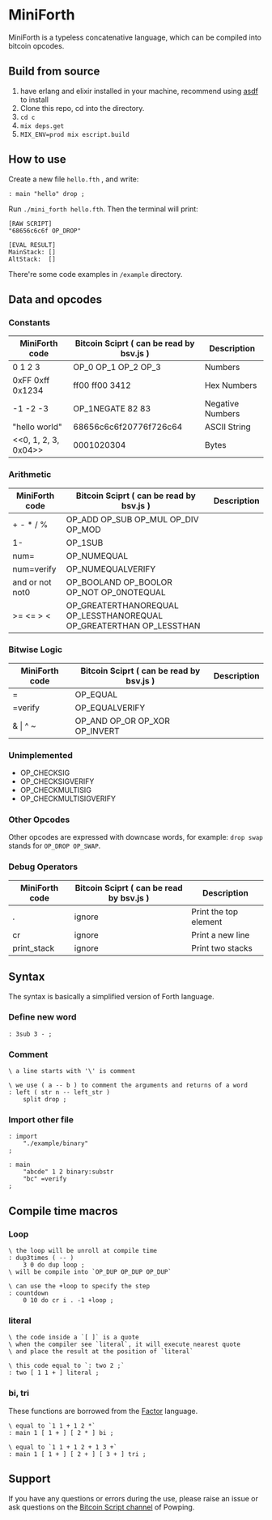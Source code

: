 # MiniForth

MiniForth is a typeless concatenative language, which can be compiled into bitcoin opcodes.

## Build from source

1. have erlang and elixir installed in your machine, recommend using [asdf](https://asdf-vm.com/#/) to install 
2. Clone this repo, cd into the directory.
3. `cd c`
4. `mix deps.get`
5. `MIX_ENV=prod mix escript.build`

## How to use

Create a new file `hello.fth` , and write:

```fth
: main "hello" drop ;
```

Run `./mini_forth hello.fth`. Then the terminal will print:

```
[RAW SCRIPT]
"68656c6c6f OP_DROP"

[EVAL RESULT]
MainStack: []
AltStack:  []
```

There're some code examples in `/example` directory.

## Data and opcodes

### Constants

| MiniForth code       | Bitcoin Sciprt ( can be read by bsv.js ) | Description      |
| -------------------- | ---------------------------------------- | ---------------- |
| 0 1 2 3              | OP_0 OP_1 OP_2 OP_3                      | Numbers          |
| 0xFF 0xff 0x1234     | ff00 ff00 3412                           | Hex Numbers      |
| -1 -2 -3             | OP_1NEGATE 82 83                         | Negative Numbers |
| "hello world"        | 68656c6c6f20776f726c64                   | ASCII String     |
| <<0, 1, 2, 3, 0x04>> | 0001020304                               | Bytes            |

### Arithmetic

| MiniForth code  | Bitcoin Sciprt ( can be read by bsv.js )                     | Description |
| --------------- | ------------------------------------------------------------ | ----------- |
| + - * / %       | OP_ADD OP_SUB OP_MUL OP_DIV OP_MOD                           |             |
| 1-              | OP_1SUB                                                      |             |
| num=            | OP_NUMEQUAL                                                  |             |
| num=verify      | OP_NUMEQUALVERIFY                                            |             |
| and or not not0 | OP_BOOLAND OP_BOOLOR OP_NOT OP_0NOTEQUAL                     |             |
| >= <= > <       | OP_GREATERTHANOREQUAL OP_LESSTHANOREQUAL OP_GREATERTHAN OP_LESSTHAN |             |

### Bitwise Logic

| MiniForth code | Bitcoin Sciprt ( can be read by bsv.js ) | Description |
| -------------- | ---------------------------------------- | ----------- |
| =              | OP_EQUAL                                 |             |
| =verify        | OP_EQUALVERIFY                           |             |
| & \| ^ ~       | OP_AND OP_OR OP_XOR OP_INVERT            |             |

### Unimplemented

- OP_CHECKSIG
- OP_CHECKSIGVERIFY
- OP_CHECKMULTISIG
- OP_CHECKMULTISIGVERIFY

### Other Opcodes

Other opcodes are expressed with downcase words, for example: `drop swap` stands for `OP_DROP OP_SWAP`.

### Debug Operators

| MiniForth code | Bitcoin Sciprt ( can be read by bsv.js ) | Description           |
| -------------- | ---------------------------------------- | --------------------- |
| .              | ignore                                   | Print the top element |
| cr             | ignore                                   | Print a new line      |
| print_stack    | ignore                                   | Print two stacks      |

## Syntax

The syntax is basically a simplified version of Forth language.

### Define new word

```fth
: 3sub 3 - ;
```

### Comment

```fth
\ a line starts with '\' is comment

\ we use ( a -- b ) to comment the arguments and returns of a word
: left ( str n -- left_str )
    split drop ;
```

### Import other file

```fth
: import 
    "./example/binary"
;

: main
    "abcde" 1 2 binary:substr
    "bc" =verify    
;
```

## Compile time macros

### Loop

```fth
\ the loop will be unroll at compile time
: dup3times ( -- )
    3 0 do dup loop ;  
\ will be compile into `OP_DUP OP_DUP OP_DUP`

\ can use the +loop to specify the step
: countdown 
    0 10 do cr i . -1 +loop ;
```

### literal

```fth
\ the code inside a `[ ]` is a quote
\ when the compiler see `literal`, it will execute nearest quote
\ and place the result at the position of `literal`

\ this code equal to `: two 2 ;`
: two [ 1 1 + ] literal ;
```

### bi, tri

These functions are borrowed from the [Factor](https://factorcode.org/) language.

```fth
\ equal to `1 1 + 1 2 *`
: main 1 [ 1 + ] [ 2 * ] bi ;

\ equal to `1 1 + 1 2 + 1 3 +`
: main 1 [ 1 + ] [ 2 + ] [ 3 + ] tri ;
```

## Support

If you have any questions or errors during the use, please raise an issue or ask questions on the [Bitcoin Script channel](https://powping.com/c/a4d2d4ce12cfba93342a8f7eebbdd91ebe2689d68ba98fa340f457e89104b3cb) of Powping.

